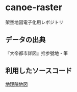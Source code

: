 # canoe-raster
架空地図電子化用レポジトリ

## データの出典
『大帝都市詳図』拾参號地・筆

## 利用したソースコード
[地理院地図](https://github.com/gsi-cyberjapan/gsimaps)

